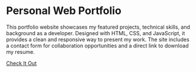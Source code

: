 # Personal Web Portfolio
This portfolio website showcases my featured projects, technical skills, and background as a developer. Designed with HTML, CSS, and JavaScript, it provides a clean and responsive way to present my work. The site includes a contact form for collaboration opportunities and a direct link to download my resume.

[Check It Out](https://mykolavoloshyn.github.io/)

